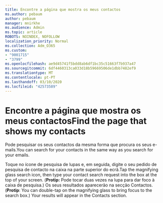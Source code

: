 ```yaml
---
title: Encontre a página que mostra os meus contactos
ms.author: pebaum
author: pebaum
manager: mnirkhe
ms.audience: Admin
ms.topic: article
ROBOTS: NOINDEX, NOFOLLOW
localization_priority: Normal
ms.collection: Adm_O365
ms.custom:
- "9001715"
- "3799"
ms.openlocfilehash: ae9d45741f5bdd8ab6df1bc35c51663f7b937a47
ms.sourcegitcommit: 6df4460313ca033d18b59669506de1dbb7482ef9
ms.translationtype: MT
ms.contentlocale: pt-PT
ms.lasthandoff: 03/10/2020
ms.locfileid: "42573589"
---
```

# <a name="find-the-page-that-shows-my-contacts"></a><span data-ttu-id="947aa-102">Encontre a página que mostra os meus contactos</span><span class="sxs-lookup"><span data-stu-id="947aa-102">Find the page that shows my contacts</span></span>

<span data-ttu-id="947aa-103">Pode pesquisar os seus contactos da mesma forma que procura os seus e-mails.</span><span class="sxs-lookup"><span data-stu-id="947aa-103">You can search for your contacts in the same way as you search for your emails.</span></span>
 
<span data-ttu-id="947aa-104">Toque no ícone de pesquisa de lupas e, em seguida, digite o seu pedido de pesquisa de contacto na caixa na parte superior do ecrã.</span><span class="sxs-lookup"><span data-stu-id="947aa-104">Tap the magnifying glass search icon, then type your contact search request into the box at the top of your screen.</span></span> <span data-ttu-id="947aa-105">(**Protip:** Pode tocar duas vezes na lupa para dar foco à caixa de pesquisa.) Os seus resultados aparecerão na secção Contactos.</span><span class="sxs-lookup"><span data-stu-id="947aa-105">(**Protip**: You can double-tap on the magnifying glass to bring focus to the search box.) Your results will appear in the Contacts section.</span></span>
